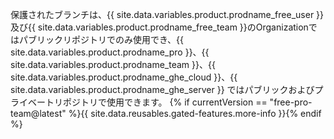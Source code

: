 保護されたブランチは、{{ site.data.variables.product.prodname_free_user }} 及び{{ site.data.variables.product.prodname_free_team }}のOrganizationではパブリックリポジトリでのみ使用でき、{{ site.data.variables.product.prodname_pro }}、{{ site.data.variables.product.prodname_team }}、{{ site.data.variables.product.prodname_ghe_cloud }}、{{ site.data.variables.product.prodname_ghe_server }} ではパブリックおよびプライベートリポジトリで使用できます。 {% if currentVersion == "free-pro-team@latest" %}{{ site.data.reusables.gated-features.more-info }}{% endif %}
